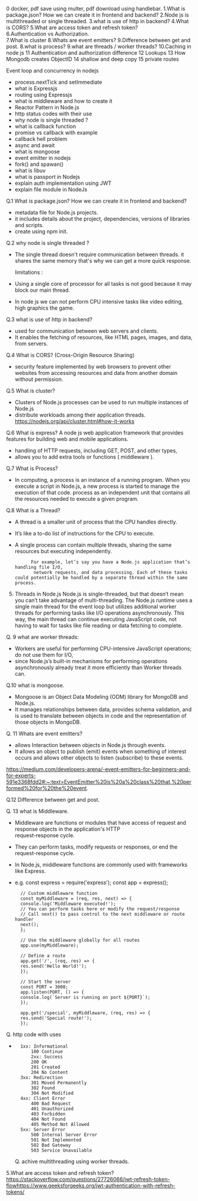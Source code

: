 0 docker, pdf save using multer, pdf download using handlebar.
1.What is package.json? How we can create it in frontend and backend?
2.Node js is multithreaded or single threaded.
3.what is use of http in backend?
4.What is CORS?
5.What are access token and refresh token?    
6.Authentication vs Authorization.       
7.What is cluster
8.Whats are event emitters? 
9.Difference between get and post.
8.what is process?
9.what are threads / worker threads?
10.Caching in node js
11 Authentication and authorization difference
12 Lookups
13 How Mongodb creates ObjectID
14 shallow and deep copy
15 private routes


Event loop and concurrency in nodejs
- process.nextTick and setImmediate
- what is Expressjs
- routing using Expressjs
- what is middleware and how to create it
- Reactor Pattern in Node.js
- http status codes with their use
- why node is single threaded ?
- what is callback function
- promise vs callback with example
- callback hell problem
- async and await
- what is mongoose
- event emitter in nodejs
- fork() and spawan()
- what is libuv
- what is passport in Nodejs
- explain auth implementation using JWT
- explain file module in NodeJs





Q.1 What is package.json? How we can create it in frontend and backend?
- metadata file for Node.js projects.
- it includes details about the project, dependencies, versions of libraries and scripts.
- create using npm init.

Q.2 why node is single threaded ?
- The single thread doesn't require communication between threads. it shares the same memory that's why we can get a 
  more quick response.

  limitations :
- Using a single core of processor for all tasks is not good because it may block our main thread.  
- In node js we can not perform CPU intensive tasks like video editing, high graphics the game.


Q.3 what is use of http in backend?
- used for communication between web servers and clients.
- It enables the fetching of resources, like HTML pages, images, and data, from servers.  

Q.4 What is CORS? (Cross-Origin Resource Sharing)
- security feature implemented by web browsers to prevent other websites from accessing resources and data from
  another domain without permission.

Q.5 What is cluster?
- Clusters of Node.js processes can be used to run multiple instances of Node.js
- distribute workloads among their application threads.
  https://nodejs.org/api/cluster.html#how-it-works

Q.6 What is express?
   A node js web application framework that provides features for building web and mobile applications.
- handling of HTTP requests, including GET, POST, and other types, 
- allows you to add extra tools or functions ( middleware ).

Q.7 What is Process?
- In computing, a process is an instance of a running program. When you execute a script in Node.js,
  a new process is started to manage the execution of that code. 
  process as an independent unit that contains all the resources needed to execute a given program.

Q.8  What is a Thread?
- A thread is a smaller unit of process that the CPU handles directly. 
- It’s like a to-do list of instructions for the CPU to execute. 
- A single process can contain multiple threads, sharing the same resources but executing independently.

            For example, let’s say you have a Node.js application that’s handling file I/O,
             network requests, and data processing. Each of these tasks could potentially be handled by a separate thread within the same process.

5. Threads in Node.js
             Node.js is single-threaded, but that doesn’t mean you can’t take advantage of multi-threading.
            The Node.js runtime uses a single main thread for the event loop but utilizes additional worker threads for performing tasks like I/O operations asynchronously.
             This way, the main thread can continue executing JavaScript code, not having to wait for tasks like file reading or data fetching to complete.

Q. 9 what are worker threads:
- Workers are useful for performing CPU-intensive JavaScript operations; do not use them for I/O, 
- since Node.js’s built-in mechanisms for performing operations asynchronously already treat it more efficiently than
  Worker threads can.  

Q.10 what is mongoose.
- Mongoose is an Object Data Modeling (ODM) library for MongoDB and Node.js. 
- It manages relationships between data, provides schema validation, and is used to translate between objects in code 
  and the representation of those objects in MongoDB.  

Q. 11 Whats are event emitters? 
- allows Interaction between objects in Node.js through events. 
- It allows an object to publish (emit) events when something of interest occurs and allows other objects to listen (subscribe) to these events.

https://medium.com/developers-arena/-event-emitters-for-beginners-and-for-experts-591e3368fdd2#:~:text=EventEmitter%20is%20a%20class%20that,%20performed%20for%20the%20event.  

Q.12 Difference between get and post.

Q. 13 what is Middleware.
- Middleware are functions or modules that have access of request and response objects in the application's HTTP  
  request-response cycle.
- They can perform tasks, modify requests or responses, or end the request-response cycle.
- In Node.js, middleware functions are commonly used with frameworks like Express.

- e.g.
        const express = require('express');
        const app = express();

        // Custom middleware function
        const myMiddleware = (req, res, next) => {
        console.log('Middleware executed!');
        // You can perform tasks here or modify the request/response
        // Call next() to pass control to the next middleware or route handler
        next();
        };

        // Use the middleware globally for all routes
        app.use(myMiddleware);

        // Define a route
        app.get('/', (req, res) => {
        res.send('Hello World!');
        });

        // Start the server
        const PORT = 3000;
        app.listen(PORT, () => {
        console.log(`Server is running on port ${PORT}`);
        });

        app.get('/special', myMiddleware, (req, res) => {
        res.send('Special route!');
        });
       
Q.  http code with uses
-       1xx: Informational
            100 Continue
            2xx: Success
            200 OK
            201 Created
            204 No Content
        3xx: Redirection
            301 Moved Permanently
            302 Found
            304 Not Modified
        4xx: Client Error
            400 Bad Request
            401 Unauthorized
            403 Forbidden
            404 Not Found
            405 Method Not Allowed
        5xx: Server Error
            500 Internal Server Error
            501 Not Implemented
            502 Bad Gateway
            503 Service Unavailable

   Q. achive multithreading using worker threads.         









5.What are access token and refresh token?  
  https://stackoverflow.com/questions/27726066/jwt-refresh-token-flowhttps://www.geeksforgeeks.org/jwt-authentication-with-refresh-tokens/